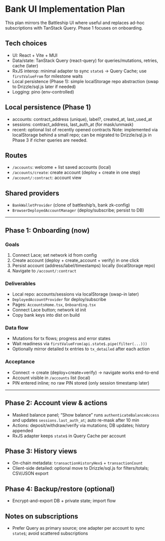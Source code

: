 # Bank UI Implementation Plan

This plan mirrors the Battleship UI where useful and replaces ad-hoc subscriptions with TanStack Query. Phase 1 focuses on onboarding.

## Tech choices
- UI: React + Vite + MUI
- Data/state: TanStack Query (react-query) for queries/mutations, retries, cache (later)
- RxJS interop: minimal adapter to sync `state$` → Query Cache; use `firstValueFrom` for milestone waits
- Local persistence (Phase 1): simple localStorage repo abstraction (swap to Drizzle/sql.js later if needed)
- Logging: pino (env-controlled)

## Local persistence (Phase 1)
- accounts: contract_address (unique), label?, created_at, last_used_at
- sessions: contract_address, last_auth_at (for mask/unmask)
- recent: optional list of recently opened contracts
Note: implemented via localStorage behind a small repo; can be migrated to Drizzle/sql.js in Phase 3 if richer queries are needed.

## Routes
- `/accounts`: welcome + list saved accounts (local)
- `/accounts/create`: create account (deploy + create in one step)
- `/account/:contract`: account view

## Shared providers
- `BankWalletProvider` (clone of battleship’s, bank zk-config)
- `BrowserDeployedAccountManager` (deploy/subscribe; persist to DB)

---

## Phase 1: Onboarding (now)

### Goals
1) Connect Lace; set network id from config
2) Create account (deploy + create_account + verify) in one click
3) Persist account (address/label/timestamps) locally (localStorage repo)
4) Navigate to `/account/:contract`

### Deliverables
- Local repo: accounts/sessions via localStorage (swap-in later)
- `DeployedAccountProvider` for deploy/subscribe
- Pages: `AccountsHome.tsx`, `Onboarding.tsx`
- Connect Lace button; network id init
- Copy bank keys into dist on build

### Data flow
- Mutations for tx flows; progress and error states
- Wait readiness via `firstValueFrom(api.state$.pipe(filter(...)))`
- Optionally mirror detailed tx entries to `tx_detailed` after each action

### Acceptance
- Connect → create (deploy+create+verify) → navigate works end-to-end
- Account visible in `/accounts` list (local)
- PIN entered inline; no raw PIN stored (only session timestamp later)

---

## Phase 2: Account view & actions
- Masked balance panel; “Show balance” runs `authenticateBalanceAccess` and updates `sessions.last_auth_at`; auto re-mask after 10 min
- Actions: deposit/withdraw/verify via mutations; DB updates; history appended
- RxJS adapter keeps `state$` in Query Cache per account

## Phase 3: History views
- On-chain metadata: `transactionHistoryHex$` + `transactionCount`
- Client-side detailed: optional move to Drizzle/sql.js for filters/totals; CSV/JSON export

## Phase 4: Backup/restore (optional)
- Encrypt-and-export DB + private state; import flow

## Notes on subscriptions
- Prefer Query as primary source; one adapter per account to sync `state$`; avoid scattered subscriptions
